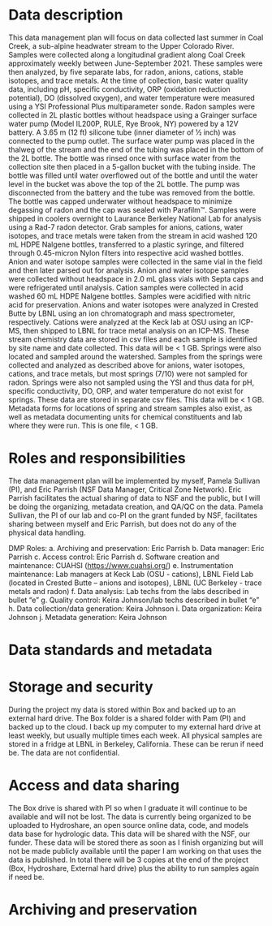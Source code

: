 # Data description
This data management plan will focus on data collected last summer in Coal Creek, a sub-alpine headwater stream to the Upper Colorado River. Samples were collected along a longitudinal gradient along Coal Creek approximately weekly between June-September 2021. These samples were then analyzed, by five separate labs, for radon, anions, cations, stable isotopes, and trace metals. At the time of collection, basic water quality data, including pH, specific conductivity, ORP (oxidation reduction potential), DO (dissolved oxygen), and water temperature were measured using a YSI Professional Plus multiparameter sonde. 
Radon samples were collected in 2L plastic bottles without headspace using a Grainger surface water pump (Model IL200P, RULE, Rye Brook, NY) powered by a 12V battery. A 3.65 m (12 ft) silicone tube (inner diameter of ½ inch) was connected to the pump outlet. The surface water pump was placed in the thalweg of the stream and the end of the tubing was placed in the bottom of the 2L bottle. The bottle was rinsed once with surface water from the collection site then placed in a 5-gallon bucket with the tubing inside. The bottle was filled until water overflowed out of the bottle and until the water level in the bucket was above the top of the 2L bottle. The pump was disconnected from the battery and the tube was removed from the bottle. The bottle was capped underwater without headspace to minimize degassing of radon and the cap was sealed with Parafilm™. Samples were shipped in coolers overnight to Laurance Berkeley National Lab for analysis using a Rad-7 radon detector.
Grab samples for anions, cations, water isotopes, and trace metals were taken from the stream in acid washed 120 mL HDPE Nalgene bottles, transferred to a plastic syringe, and filtered through 0.45-micron Nylon filters into respective acid washed bottles. Anion and water isotope samples were collected in the same vial in the field and then later parsed out for analysis. Anion and water isotope samples were collected without headspace in 2.0 mL glass vials with Septa caps and were refrigerated until analysis. Cation samples were collected in acid washed 60 mL HDPE Nalgene bottles. Samples were acidified with nitric acid for preservation. Anions and water isotopes were analyzed in Crested Butte by LBNL using an ion chromatograph and mass spectrometer, respectively. Cations were analyzed at the Keck lab at OSU using an ICP-MS, then shipped to LBNL for trace metal analysis on an ICP-MS.
These stream chemistry data are stored in csv files and each sample is identified by site name and date collected. This data will be < 1 GB.
Springs were also located and sampled around the watershed. Samples from the springs were collected and analyzed as described above for anions, water isotopes, cations, and trace metals, but most springs (7/10) were not sampled for radon. Springs were also not sampled using the YSI and thus data for pH, specific conductivity, DO, ORP, and water temperature do not exist for springs. These data are stored in separate csv files. This data will be < 1 GB.
Metadata forms for locations of spring and stream samples also exist, as well as metadata documenting units for chemical constituents and lab where they were run. This is one file, < 1 GB.

# Roles and responsibilities
The data management plan will be implemented by myself, Pamela Sullivan (PI), and Eric Parrish (NSF Data Manager, Critical Zone Network). Eric Parrish facilitates the actual sharing of data to NSF and the public, but I will be doing the organizing, metadata creation, and QA/QC on the data. Pamela Sullivan, the PI of our lab and co-PI on the grant funded by NSF, facilitates sharing between myself and Eric Parrish, but does not do any of the physical data handling.

DMP Roles:
a.	Archiving and preservation: Eric Parrish 
b.	Data manager: Eric Parrish
c.	Access control: Eric Parrish
d.	Software creation and maintenance: CUAHSI (https://www.cuahsi.org/)
e.	Instrumentation maintenance: Lab managers at Keck Lab (OSU - cations), LBNL Field Lab (located in Crested Butte – anions and isotopes), LBNL (UC Berkeley - trace metals and radon)
f.	Data analysis: Lab techs from the labs described in bullet “e”
g.	Quality control: Keira Johnson/lab techs described in bullet “e”
h.	Data collection/data generation: Keira Johnson
i.	Data organization: Keira Johnson
j.	Metadata generation: Keira Johnson

# Data standards and metadata

# Storage and security
During the project my data is stored within Box and backed up to an external hard drive. The Box folder is a shared folder with Pam (PI) and backed up to the cloud. I back up my computer to my external hard drive at least weekly, but usually multiple times each week. All physical samples are stored in a fridge at LBNL in Berkeley, California. These can be rerun if need be. The data are not confidential.

# Access and data sharing
The Box drive is shared with PI so when I graduate it will continue to be available and will not be lost.  The data is currently being organized to be uploaded to Hydroshare, an open source online data, code, and models data base for hydrologic data. This data will be shared with the NSF, our funder. These data will be stored there as soon as I finish organizing but will not be made publicly available until the paper I am working on that uses the data is published. In total there will be 3 copies at the end of the project (Box, Hydroshare, External hard drive) plus the ability to run samples again if need be.

# Archiving and preservation
